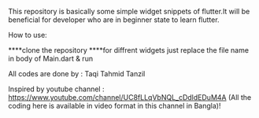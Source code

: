 This repository is basically some simple widget snippets of flutter.It will be beneficial for developer who are in beginner state to learn flutter.

How to use:

****clone the repository 
****for diffrent widgets just replace the file name in body of Main.dart & run  

All codes are done by : Taqi Tahmid Tanzil

Inspired by youtube channel : https://www.youtube.com/channel/UC8fLLqVbNQL_cDdldEDuM4A 
(All the coding here is available in video format in this channel in Bangla)!
 
